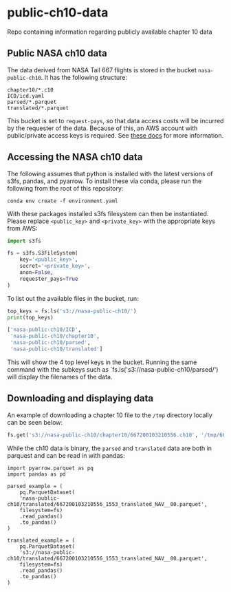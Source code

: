 # public-ch10-data
Repo containing information regarding publicly available chapter 10 data

## Public NASA ch10 data

The data derived from NASA Tail 667 flights is stored in the bucket `nasa-public-ch10`. It has the following structure:

```
chapter10/*.c10
ICD/icd.yaml
parsed/*.parquet
translated/*.parquet
```

This bucket is set to `request-pays`, so that data access costs will be incurred by the requester of the data. Because of this, an AWS account with public/private access keys is required. See [these docs](https://docs.aws.amazon.com/AmazonS3/latest/userguide/RequesterPaysBuckets.html) for more information.

## Accessing the NASA ch10 data

The following assumes that python is installed with the latest versions of s3fs, pandas, and pyarrow. To install these via conda, please run the following from the root of this repository:

```
conda env create -f environment.yaml
```

With these packages installed s3fs filesystem can then be instantiated. Please replace `<public_key>` and `<private_key>` with the appropriate keys from AWS:

```python
import s3fs

fs = s3fs.S3FileSystem(
    key='<public_key>', 
    secret='<private_key>', 
    anon=False, 
    requester_pays=True
)
```

To list out the available files in the bucket, run:

```python
top_keys = fs.ls('s3://nasa-public-ch10/')
print(top_keys)

['nasa-public-ch10/ICD',
 'nasa-public-ch10/chapter10',
 'nasa-public-ch10/parsed',
 'nasa-public-ch10/translated']
```

This will show the 4 top level keys in the bucket. Running the same command with the subkeys such as `fs.ls('s3://nasa-public-ch10/parsed/') will display the filenames of the data.

## Downloading and displaying data

An example of downloading a chapter 10 file to the `/tmp` directory locally can be seen below:

```python
fs.get('s3://nasa-public-ch10/chapter10/667200103210556.ch10', '/tmp/667200103210556.ch10')
```

While the ch10 data is binary, the `parsed` and `translated` data are both in parquest and can be read in with pandas:

```
import pyarrow.parquet as pq
import pandas as pd

parsed_example = (
    pq.ParquetDataset(
    'nasa-public-ch10/translated/667200103210556_1553_translated_NAV__00.parquet', 
    filesystem=fs)
    .read_pandas()
    .to_pandas()
)

translated_example = (
    pq.ParquetDataset(
    's3://nasa-public-ch10/translated/667200103210556_1553_translated_NAV__00.parquet', 
    filesystem=fs)
    .read_pandas()
    .to_pandas()
)
```
